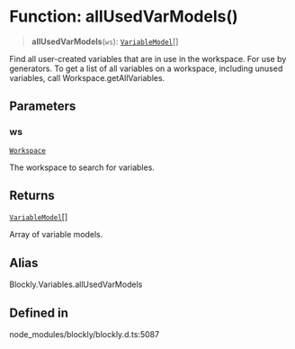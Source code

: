 # Function: allUsedVarModels()

> **allUsedVarModels**(`ws`): [`VariableModel`](../../classes/VariableModel.md)[]

Find all user-created variables that are in use in the workspace.
For use by generators.
To get a list of all variables on a workspace, including unused variables,
call Workspace.getAllVariables.

## Parameters

### ws

[`Workspace`](../../classes/Workspace.md)

The workspace to search for variables.

## Returns

[`VariableModel`](../../classes/VariableModel.md)[]

Array of variable models.

## Alias

Blockly.Variables.allUsedVarModels

## Defined in

node_modules/blockly/blockly.d.ts:5087
